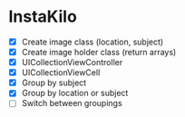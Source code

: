 # InstaKilo

- [x] Create image class (location, subject)
- [x] Create image holder class (return arrays)
- [x] UICollectionViewController
- [x] UICollectionViewCell
- [x] Group by subject
- [x] Group by location or subject
- [ ] Switch between groupings
